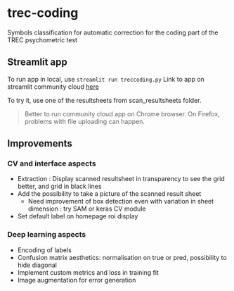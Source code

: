 # trec-coding
Symbols classification for automatic correction for the coding part of the TREC psychometric test

## Streamlit app

To run app in local, use ``streamlit run treccoding.py``
Link to app on streamlit community cloud [here](https://trec-coding.streamlit.app/)

To try it, use one of the resultsheets from scan_resultsheets folder.

> Better to run community cloud app on Chrome browser.
> On Firefox, problems with file uploading can happen.

## Improvements

### CV and interface aspects

* Extraction : Display scanned resultsheet in transparency to see the grid better, and grid in black lines
* Add the possibility to take a picture of the scanned result sheet
  * Need improvement of box detection even with variation in sheet dimension : try SAM or keras CV module
* Set default label on homepage roi display

### Deep learning aspects

* Encoding of labels
* Confusion matrix aesthetics: normalisation on true or pred, possibility to hide diagonal
* Implement custom metrics and loss in training fit
* Image augmentation for error generation